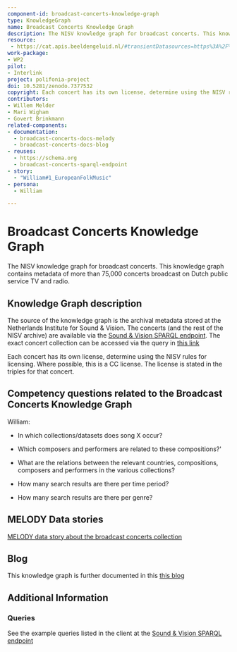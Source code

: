 ```yaml
---
component-id: broadcast-concerts-knowledge-graph
type: KnowledgeGraph
name: Broadcast Concerts Knowledge Graph
description: The NISV knowledge graph for broadcast concerts. This knowledge graph contains metadata of more than 75,000 concerts broadcast on Dutch public service TV and radio. The source of the knowledge graph is the archival metadata stored at the Netherlands Institute for Sound & Vision.
resource:
 - https://cat.apis.beeldengeluid.nl/#transientDatasources=https%3A%2F%2Fcat.apis.beeldengeluid.nl%2Fsparql&query=PREFIX%20sdo%3A%20%3Chttps%3A%2F%2Fschema.org%2F%3E%0A%0A%23%20Show%20the%20ID%20and%20title%20of%20all%20concerts%20that%20are%20part%20of%20the%20Dutch%20Broadcast%20Concert%20%0A%23%20(MOZ)%20collection%2C%20in%20alphabetical%20order%0A%0ASELECT%20DISTINCT%20%3FprogramUri%20%3FprogramName%0AWHERE%0A%7B%0A%20%23%20Filter%20for%20programmes%20belonging%20to%20the%20series%20%22Muziekopnamen%20Zendgemachtigden%20(MOZ)%22%2C%20using%20its%20ID%0A%20%3FprogramUri%20sdo%3ApartOfSeason%2Fsdo%3ApartOfSeries%20%3Chttp%3A%2F%2Fdata.beeldengeluid.nl%2Fid%2Fseries%2F2101608030025711131%3E%20%3B%0A%20%20%20%20%20%20%20%20%20%20%20%20%20sdo%3Aname%20%3FprogramName%20.%20%0A%7D%20ORDER%20BY%20%3FprogramName
work-package: 
- WP2
pilot:
- Interlink
project: polifonia-project
doi: 10.5281/zenodo.7377532
copyright: Each concert has its own license, determine using the NISV rules for licensing. Where possible, this is a CC license. The license is stated in the triples for that concert.
contributors:
- Willem Melder
- Mari Wigham
- Govert Brinkmann
related-components:
- documentation: 
  - broadcast-concerts-docs-melody
  - broadcast-concerts-docs-blog
- reuses:
  - https://schema.org
  - broadcast-concerts-sparql-endpoint
- story:
  - "William#1_EuropeanFolkMusic"
- persona:
  - William

---
```

# Broadcast Concerts Knowledge Graph

The NISV knowledge graph for broadcast concerts. This knowledge graph contains metadata of more than 75,000 concerts broadcast on Dutch public service TV and radio. 

## Knowledge Graph description
The source of the knowledge graph is the archival metadata stored at the Netherlands Institute for Sound & Vision. The concerts (and the rest of the NISV archive) are available via the [Sound & Vision SPARQL endpoint](https://cat.apis.beeldengeluid.nl/sparql). The exact concert collection can be accessed via the query in [this link](https://cat.apis.beeldengeluid.nl/#transientDatasources=https%3A%2F%2Fcat.apis.beeldengeluid.nl%2Fsparql&query=PREFIX%20sdo%3A%20%3Chttps%3A%2F%2Fschema.org%2F%3E%0A%0A%23%20Show%20the%20ID%20and%20title%20of%20all%20concerts%20that%20are%20part%20of%20the%20Dutch%20Broadcast%20Concert%20%0A%23%20(MOZ)%20collection%2C%20in%20alphabetical%20order%0A%0ASELECT%20DISTINCT%20%3FprogramUri%20%3FprogramName%0AWHERE%0A%7B%0A%20%23%20Filter%20for%20programmes%20belonging%20to%20the%20series%20%22Muziekopnamen%20Zendgemachtigden%20(MOZ)%22%2C%20using%20its%20ID%0A%20%3FprogramUri%20sdo%3ApartOfSeason%2Fsdo%3ApartOfSeries%20%3Chttp%3A%2F%2Fdata.beeldengeluid.nl%2Fid%2Fseries%2F2101608030025711131%3E%20%3B%0A%20%20%20%20%20%20%20%20%20%20%20%20%20sdo%3Aname%20%3FprogramName%20.%20%0A%7D%20ORDER%20BY%20%3FprogramName)

Each concert has its own license, determine using the NISV rules for licensing. Where possible, this is a CC license. The license is stated in the triples for that concert.

## Competency questions related to the Broadcast Concerts Knowledge Graph
William:

* In which collections/datasets does song X occur?

* Which composers and performers are related to these compositions?'

*  What are the relations between the relevant countries, compositions, composers and performers in the various collections?

* How many search results are there per time period?

* How many search results are there per genre?

## MELODY Data stories
[MELODY data story about the broadcast concerts collection](https://projects.dharc.unibo.it/melody/sound_and_vision/dutch_broadcast_concert_collection)
## Blog

This knowledge graph is further documented in this [this blog](https://labs.beeldengeluid.nl/blogs/moz-dataset-blog)

## Additional Information
### Queries
See the example queries listed in the client at the [Sound & Vision SPARQL endpoint](https://cat.apis.beeldengeluid.nl/sparql)
